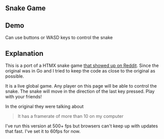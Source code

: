 ## Snake Game

## Demo

<div
			id="snake_example"
			class="flex flex-col gap-4"
			data-on-load="@get('/examples/snake/updates')"
		>
			<div id="snake_buttons"></div>
      <div id="snake_arena"></div>
      <div class="alert alert-info">
        <iconify-icon icon="mdi:snake"></iconify-icon>
				Can use buttons or WASD keys to control the snake
			</div>
  </div>

## Explanation

This is a port of a HTMX snake game [that showed up on Reddit](https://www.reddit.com/r/htmx/comments/1eqenc8/snake_game_demo_implemented_with_htmx_no_extra/). Since the original was in Go and I tried to keep the code as close to the original as possible.

It is a live global game. Any player on this page will be able to control the snake. The snake will move in the direction of the last key pressed. Play with your friends!

In the original they were talking about

> It has a framerate of more than 10 on my computer

I've run this version at 500+ fps but browsers can't keep up with updates that fast. I've set it to 60fps for now.
